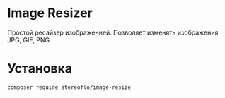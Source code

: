 # Image Resizer
Простой ресайзер изображенией. Позволяет изменять изображения JPG, GIF, PNG.

# Установка

```$xslt
composer require stereoflo/image-resize
```